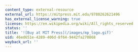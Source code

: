 ```yaml
---
content_type: external-resource
external_url: https://mitpress.mit.edu/9780262621496
has_external_license_warning: true
license: https://en.wikipedia.org/wiki/All_rights_reserved
status: ''
title: '![Buy at MIT Press](/images/mp_logo.gif)'
uid: 46ed651e-4289-406d-8f64-9442fa270868
wayback_url: ''
---
```

